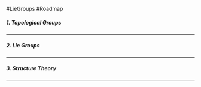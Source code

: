 #LieGroups #Roadmap 

##### 1. Topological Groups

---
##### 2. Lie Groups
---
##### 3. Structure Theory
---